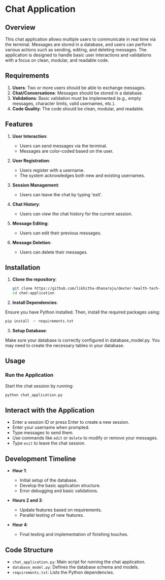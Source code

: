 # Chat Application

## Overview

This chat application allows multiple users to communicate in real time via the terminal. Messages are stored in a database, and users can perform various actions such as sending, editing, and deleting messages. The application is designed to handle basic user interactions and validations with a focus on clean, modular, and readable code.

## Requirements

1. **Users**: Two or more users should be able to exchange messages.
2. **Chat/Conversations**: Messages should be stored in a database.
3. **Validations**: Basic validation must be implemented (e.g., empty messages, character limits, valid usernames, etc.).
4. **Code Quality**: The code should be clean, modular, and readable.

## Features

1. **User Interaction**:
    - Users can send messages via the terminal.
    - Messages are color-coded based on the user.

2. **User Registration**:
    - Users register with a username.
    - The system acknowledges both new and existing usernames.

3. **Session Management**:
    - Users can leave the chat by typing 'exit'.

4. **Chat History**:
    - Users can view the chat history for the current session.

5. **Message Editing**:
    - Users can edit their previous messages.

6. **Message Deletion**:
    - Users can delete their messages.

## Installation

1. **Clone the repository**:

   ```bash
   git clone https://github.com/likhitha-dhanaraju/dexter-health-tech-assignment.git
   cd chat-application
   ```

2. **Install Dependencies**:

Ensure you have Python installed. Then, install the required packages using:

   ```bash
   pip install -r requirements.txt
   ```

3. **Setup Database**:

Make sure your database is correctly configured in database_model.py. You may need to create the necessary tables in your database.

## Usage

### Run the Application

Start the chat session by running:

```bash
python chat_application.py
```

## Interact with the Application

- Enter a session ID or press Enter to create a new session.
- Enter your username when prompted.
- Type messages to send them.
- Use commands like `edit` or `delete` to modify or remove your messages.
- Type `exit` to leave the chat session.

## Development Timeline

- **Hour 1**:
  - Initial setup of the database.
  - Develop the basic application structure.
  - Error debugging and basic validations.

- **Hours 2 and 3**:
  - Update features based on requirements.
  - Parallel testing of new features.

- **Hour 4**:
  - Final testing and implementation of finishing touches.

## Code Structure

- `chat_application.py`: Main script for running the chat application.
- `database_model.py`: Defines the database schema and models.
- `requirements.txt`: Lists the Python dependencies.
